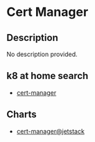 # Cert Manager

## Description

No description provided.

## k8 at home search

- [cert-manager](https://nanne.dev/k8s-at-home-search/#/cert-manager)

## Charts

- [cert-manager@jetstack](https://charts.jetstack.io/)
